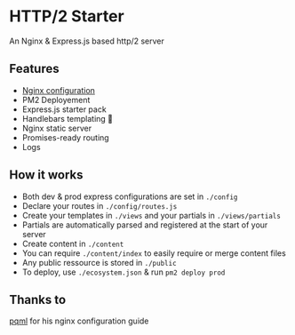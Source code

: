 # HTTP/2 Starter

An Nginx & Express.js based http/2 server

## Features
- [Nginx configuration](https://github.com/leoternoir/http2-starter/tree/master/nginx)
- PM2 Deployement
- Express.js starter pack
- Handlebars templating 💩
- Nginx static server
- Promises-ready routing
- Logs

## How it works
- Both dev & prod express configurations are set in `./config`
- Declare your routes in `./config/routes.js`
- Create your templates in `./views` and your partials in `./views/partials`
- Partials are automatically parsed and registered at the start of your server
- Create content in `./content`
- You can require `./content/index` to easily require or merge content files
- Any public ressource is stored in `./public`
- To deploy, use `./ecosystem.json` & run `pm2 deploy prod`

## Thanks to
[pqml](https://github.com/pqml) for his nginx configuration guide
